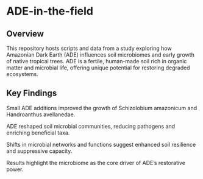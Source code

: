 # ADE-in-the-field

## Overview

This repository hosts scripts and data from a study exploring how Amazonian Dark Earth (ADE) influences soil microbiomes and early growth of native tropical trees. ADE is a fertile, human-made soil rich in organic matter and microbial life, offering unique potential for restoring degraded ecosystems.

## Key Findings

Small ADE additions improved the growth of Schizolobium amazonicum and Handroanthus avellanedae.

ADE reshaped soil microbial communities, reducing pathogens and enriching beneficial taxa.

Shifts in microbial networks and functions suggest enhanced soil resilience and suppressive capacity.

Results highlight the microbiome as the core driver of ADE’s restorative power.
